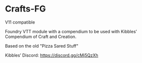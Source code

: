# Crafts-FG
V11 compatible

Foundry VTT module with a compendium to be used with Kibbles’ Compendium of Craft and Creation.

Based on the old "Pizza Sared Stuff"


Kibbles’ Discord: https://discord.gg/cMj5QzXh

